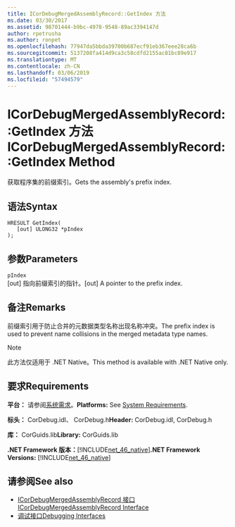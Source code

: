 ```yaml
---
title: ICorDebugMergedAssemblyRecord::GetIndex 方法
ms.date: 03/30/2017
ms.assetid: 98701444-b9bc-4978-9548-89ac3394147d
author: rpetrusha
ms.author: ronpet
ms.openlocfilehash: 77947da5bbda39700b687ecf91eb367eee28ca6b
ms.sourcegitcommit: 5137208fa414d9ca3c58cdfd2155ac81bc89e917
ms.translationtype: MT
ms.contentlocale: zh-CN
ms.lasthandoff: 03/06/2019
ms.locfileid: "57494579"
---
```

# <a name="icordebugmergedassemblyrecordgetindex-method"></a><span data-ttu-id="83bd0-102">ICorDebugMergedAssemblyRecord::GetIndex 方法</span><span class="sxs-lookup"><span data-stu-id="83bd0-102">ICorDebugMergedAssemblyRecord::GetIndex Method</span></span>
<span data-ttu-id="83bd0-103">获取程序集的前缀索引。</span><span class="sxs-lookup"><span data-stu-id="83bd0-103">Gets the assembly's prefix index.</span></span>  
  
## <a name="syntax"></a><span data-ttu-id="83bd0-104">语法</span><span class="sxs-lookup"><span data-stu-id="83bd0-104">Syntax</span></span>  
  
```  
HRESULT GetIndex(  
   [out] ULONG32 *pIndex  
);  
```  
  
## <a name="parameters"></a><span data-ttu-id="83bd0-105">参数</span><span class="sxs-lookup"><span data-stu-id="83bd0-105">Parameters</span></span>  
 `pIndex`  
 <span data-ttu-id="83bd0-106">[out] 指向前缀索引的指针。</span><span class="sxs-lookup"><span data-stu-id="83bd0-106">[out] A pointer to the prefix index.</span></span>  
  
## <a name="remarks"></a><span data-ttu-id="83bd0-107">备注</span><span class="sxs-lookup"><span data-stu-id="83bd0-107">Remarks</span></span>  
 <span data-ttu-id="83bd0-108">前缀索引用于防止合并的元数据类型名称出现名称冲突。</span><span class="sxs-lookup"><span data-stu-id="83bd0-108">The prefix index is used to prevent name collisions in the merged metadata type names.</span></span>  
  
> [!NOTE]
>  <span data-ttu-id="83bd0-109">此方法仅适用于 .NET Native。</span><span class="sxs-lookup"><span data-stu-id="83bd0-109">This method is available with .NET Native only.</span></span>  
  
## <a name="requirements"></a><span data-ttu-id="83bd0-110">要求</span><span class="sxs-lookup"><span data-stu-id="83bd0-110">Requirements</span></span>  
 <span data-ttu-id="83bd0-111">**平台：** 请参阅[系统需求](../../../../docs/framework/get-started/system-requirements.md)。</span><span class="sxs-lookup"><span data-stu-id="83bd0-111">**Platforms:** See [System Requirements](../../../../docs/framework/get-started/system-requirements.md).</span></span>  
  
 <span data-ttu-id="83bd0-112">**标头：** CorDebug.idl、 CorDebug.h</span><span class="sxs-lookup"><span data-stu-id="83bd0-112">**Header:** CorDebug.idl, CorDebug.h</span></span>  
  
 <span data-ttu-id="83bd0-113">**库：** CorGuids.lib</span><span class="sxs-lookup"><span data-stu-id="83bd0-113">**Library:** CorGuids.lib</span></span>  
  
 <span data-ttu-id="83bd0-114">**.NET Framework 版本：**[!INCLUDE[net_46_native](../../../../includes/net-46-native-md.md)]</span><span class="sxs-lookup"><span data-stu-id="83bd0-114">**.NET Framework Versions:** [!INCLUDE[net_46_native](../../../../includes/net-46-native-md.md)]</span></span>  
  
## <a name="see-also"></a><span data-ttu-id="83bd0-115">请参阅</span><span class="sxs-lookup"><span data-stu-id="83bd0-115">See also</span></span>
- [<span data-ttu-id="83bd0-116">ICorDebugMergedAssemblyRecord 接口</span><span class="sxs-lookup"><span data-stu-id="83bd0-116">ICorDebugMergedAssemblyRecord Interface</span></span>](../../../../docs/framework/unmanaged-api/debugging/icordebugmergedassemblyrecord-interface.md)
- [<span data-ttu-id="83bd0-117">调试接口</span><span class="sxs-lookup"><span data-stu-id="83bd0-117">Debugging Interfaces</span></span>](../../../../docs/framework/unmanaged-api/debugging/debugging-interfaces.md)
